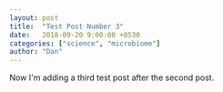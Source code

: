```yaml
---
layout: post
title:  "Test Post Number 3"
date:   2018-09-20 9:00:00 +0530
categories: ["science", "microbiome"]
author: "Dan"
---
```


Now I'm adding a third test post after the second post.  